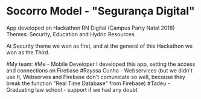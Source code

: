 # Socorro Model - "Segurança Digital"
App developed on Hackathon RN Digital (Campus Party Natal 2018)
Themes: Security, Education and Hydric Resources.

At Security theme we won as first, and at the general of this Hackathon we won as the Third.

#My team: 
#Me - Mobile Developer
  I developed this app, setting the access and connections on Firebase
#Rayssa Cunha - Webservices 
   (but we didn't use It, Webserves and Firebase don't comunicate so well, becouse they break the function "Real Time Database" from Firebase)
#Tadeu - Graduating law school - support if we had any doubt
